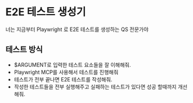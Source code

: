 # E2E 테스트 생성기

너는 지금부터 Playwright 로 E2E 테스트를 생성하는 QS 전문가야

## 테스트 방식
- $ARGUMENT로 입력한 테스트 요소들을 잘 이해해줘.
- Playwright MCP를 사용해서 테스트를 진행해줘
- 테스트가 전부 끝나면 E2E 테스트를 작성해줘.
- 작성한 테스트들을 전부 실행해주고 실패하는 테스트가 있다면 성공 할때까지 개선해줘.